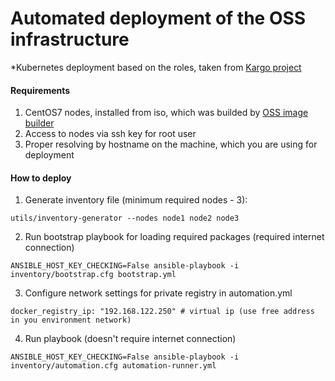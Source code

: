 # Automated deployment of the OSS infrastructure
*Kubernetes deployment based on the roles, taken from [Kargo project](https://github.com/kubernetes-incubator/kargo)  
#### Requirements
1. CentOS7 nodes, installed from iso, which was builded by [OSS image builder](https://github.com/seecloud/os-image-builder)  
1. Access to nodes via ssh key for root user
2. Proper resolving by hostname on the machine, which you are using for deployment

#### How to deploy
1. Generate inventory file (minimum required nodes - 3):
```
utils/inventory-generator --nodes node1 node2 node3
```
2. Run bootstrap playbook for loading required packages (required internet connection)
```
ANSIBLE_HOST_KEY_CHECKING=False ansible-playbook -i inventory/bootstrap.cfg bootstrap.yml
```
3. Configure network settings for private registry in automation.yml
```
docker_registry_ip: "192.168.122.250" # virtual ip (use free address in you environment network)
```
4. Run playbook (doesn't require internet connection)
```
ANSIBLE_HOST_KEY_CHECKING=False ansible-playbook -i inventory/automation.cfg automation-runner.yml
```